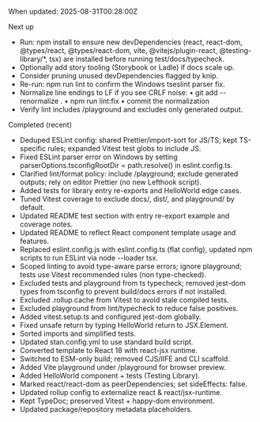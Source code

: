 When updated: 2025-08-31T00:28:00Z

Next up

- Run: npm install to ensure new devDependencies (react, react-dom, @types/react, @types/react-dom, vite, @vitejs/plugin-react, @testing-library/\*, tsx) are installed before running test/docs/typecheck.
- Optionally add story tooling (Storybook or Ladle) if docs scale up.
- Consider pruning unused devDependencies flagged by knip.
- Re-run: npm run lint to confirm the Windows tseslint parser fix.
- Normalize line endings to LF if you see CRLF noise: • git add --renormalize . • npm run lint:fix • commit the normalization
- Verify lint includes /playground and excludes only generated output.

Completed (recent)

- Deduped ESLint config: shared Prettier/import-sort for JS/TS; kept TS-specific rules; expanded Vitest test globs to include JS.
- Fixed ESLint parser error on Windows by setting parserOptions.tsconfigRootDir = path.resolve() in eslint.config.ts.
- Clarified lint/format policy: include /playground; exclude generated outputs; rely on editor Prettier (no new Lefthook script).
- Added tests for library entry re-exports and HelloWorld edge cases.
- Tuned Vitest coverage to exclude docs/, dist/, and playground/ by default.
- Updated README test section with entry re-export example and coverage notes.
- Updated README to reflect React component template usage and features.
- Replaced eslint.config.js with eslint.config.ts (flat config), updated npm scripts to run ESLint via node --loader tsx.
- Scoped linting to avoid type-aware parse errors; ignore playground; tests use Vitest recommended rules (non type-checked).
- Excluded tests and playground from ts typecheck; removed jest-dom types from tsconfig to prevent build/docs errors if not installed.
- Excluded .rollup.cache from Vitest to avoid stale compiled tests.
- Excluded playground from lint/typecheck to reduce false positives.
- Added vitest.setup.ts and configured jest-dom globally.
- Fixed unsafe return by typing HelloWorld return to JSX.Element.
- Sorted imports and simplified tests.
- Updated stan.config.yml to use standard build script.
- Converted template to React 18 with react-jsx runtime.
- Switched to ESM-only build; removed CJS/IIFE and CLI scaffold.
- Added Vite playground under /playground for browser preview.
- Added HelloWorld component + tests (Testing Library).
- Marked react/react-dom as peerDependencies; set sideEffects: false.
- Updated rollup config to externalize react & react/jsx-runtime.
- Kept TypeDoc; preserved Vitest + happy-dom environment.
- Updated package/repository metadata placeholders.

